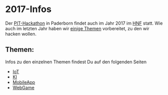 # 2017-Infos

Der [PIT-Hackathon](https://paderborn-ist-informatik.de/entdecke-deine-zukunft/pit-hackathon/) in Paderborn findet auch im Jahr 2017 im [HNF](https://www.hnf.de) statt. Wie auch im letzten Jahr haben wir [einige Themen](https://paderborn-ist-informatik.de/pit-hackathon-2017-startet-am-29-september-2017/) vorbereitet, zu den wir hacken wollen.

## Themen:
Infos zu den einzelnen Themen findest Du auf den folgenden Seiten

- [IoT](IoT/README.md)
- [KI](KI/README.md)
- [MobileApp](MobileApp/README.md)
- [WebGame](WebGame/README.md)
